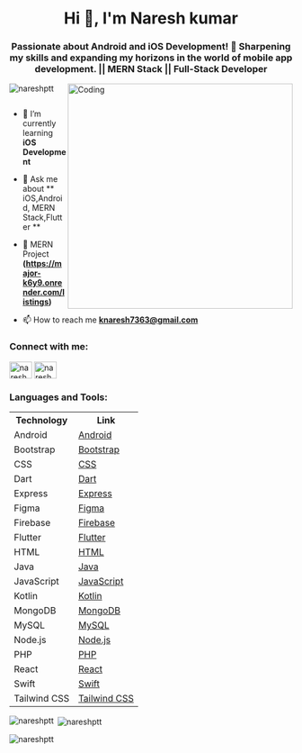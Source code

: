 
<h1 align="center">Hi 👋, I'm Naresh kumar</h1>
<h3 align="center">Passionate about Android and iOS Development! 🚀 Sharpening my skills and expanding my horizons in the world of mobile app development. || MERN Stack || Full-Stack Developer</h3>
<img align= "right" alt="Coding" width= "400" src="https://physicsgurukul.files.wordpress.com/2019/02/character-1.gif">
<p align="left"> <img src="https://komarev.com/ghpvc/?username=nareshptt&label=Profile%20views&color=0e75b6&style=flat" alt="nareshptt" /> </p>

<p align="left"> <a href="https://twitter.com/" target="blank"><img src="https://img.shields.io/twitter/follow/?logo=twitter&style=for-the-badge" alt="" /></a> </p>

- 🌱 I’m currently learning **iOS Development**

- 💬 Ask me about ** iOS,Android, MERN Stack,Flutter **

- 💬 MERN Project **(https://major-k6y9.onrender.com/listings)**
- 📫 How to reach me **knaresh7363@gmail.com**

<h3 align="left">Connect with me:</h3>
<p align="left">
<a href="https://linkedin.com/in/nareshptt" target="blank"><img align="center" src="https://raw.githubusercontent.com/rahuldkjain/github-profile-readme-generator/master/src/images/icons/Social/linked-in-alt.svg" alt="nareshptt" height="30" width="40" /></a>
<a href="https://instagram.com/nareshptt" target="blank"><img align="center" src="https://raw.githubusercontent.com/rahuldkjain/github-profile-readme-generator/master/src/images/icons/Social/instagram.svg" alt="nareshptt" height="30" width="40" /></a>
</p>

<h3 align="left">Languages and Tools:</h3>
<table>
  <tr>
    <th>Technology</th>
    <th>Link</th>
  </tr>
  <tr>
    <td>Android</td>
    <td><a href="https://developer.android.com" target="_blank" rel="noreferrer">Android</a></td>
  </tr>
  <tr>
    <td>Bootstrap</td>
    <td><a href="https://getbootstrap.com" target="_blank" rel="noreferrer">Bootstrap</a></td>
  </tr>
  <tr>
    <td>CSS</td>
    <td><a href="https://www.w3schools.com/css/" target="_blank" rel="noreferrer">CSS</a></td>
  </tr>
  <tr>
    <td>Dart</td>
    <td><a href="https://dart.dev" target="_blank" rel="noreferrer">Dart</a></td>
  </tr>
  <tr>
    <td>Express</td>
    <td><a href="https://expressjs.com" target="_blank" rel="noreferrer">Express</a></td>
  </tr>
  <tr>
    <td>Figma</td>
    <td><a href="https://www.figma.com/" target="_blank" rel="noreferrer">Figma</a></td>
  </tr>
  <tr>
    <td>Firebase</td>
    <td><a href="https://firebase.google.com/" target="_blank" rel="noreferrer">Firebase</a></td>
  </tr>
  <tr>
    <td>Flutter</td>
    <td><a href="https://flutter.dev" target="_blank" rel="noreferrer">Flutter</a></td>
  </tr>
  <tr>
    <td>HTML</td>
    <td><a href="https://www.w3.org/html/" target="_blank" rel="noreferrer">HTML</a></td>
  </tr>
  <tr>
    <td>Java</td>
    <td><a href="https://www.java.com" target="_blank" rel="noreferrer">Java</a></td>
  </tr>
  <tr>
    <td>JavaScript</td>
    <td><a href="https://developer.mozilla.org/en-US/docs/Web/JavaScript" target="_blank" rel="noreferrer">JavaScript</a></td>
  </tr>
  <tr>
    <td>Kotlin</td>
    <td><a href="https://kotlinlang.org" target="_blank" rel="noreferrer">Kotlin</a></td>
  </tr>
  <tr>
    <td>MongoDB</td>
    <td><a href="https://www.mongodb.com/" target="_blank" rel="noreferrer">MongoDB</a></td>
  </tr>
  <tr>
    <td>MySQL</td>
    <td><a href="https://www.mysql.com/" target="_blank" rel="noreferrer">MySQL</a></td>
  </tr>
  <tr>
    <td>Node.js</td>
    <td><a href="https://nodejs.org" target="_blank" rel="noreferrer">Node.js</a></td>
  </tr>
  <tr>
    <td>PHP</td>
    <td><a href="https://www.php.net" target="_blank" rel="noreferrer">PHP</a></td>
  </tr>
  <tr>
    <td>React</td>
    <td><a href="https://reactjs.org/" target="_blank" rel="noreferrer">React</a></td>
  </tr>
  <tr>
    <td>Swift</td>
    <td><a href="https://developer.apple.com/swift/" target="_blank" rel="noreferrer">Swift</a></td>
  </tr>
  <tr>
    <td>Tailwind CSS</td>
    <td><a href="https://tailwindcss.com/" target="_blank" rel="noreferrer">Tailwind CSS</a></td>
  </tr>
</table>


<p><img align="left" src="https://github-readme-stats.vercel.app/api/top-langs?username=nareshptt&show_icons=true&locale=en&layout=compact" alt="nareshptt" /></p>

<p>&nbsp;<img align="center" src="https://github-readme-stats.vercel.app/api?username=nareshptt&show_icons=true&locale=en" alt="nareshptt" /></p>

<p><img align="center" src="https://github-readme-streak-stats.herokuapp.com/?user=nareshptt&" alt="nareshptt" /></p>
